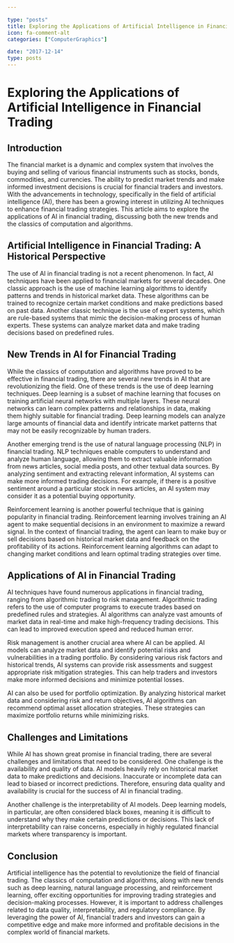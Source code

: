 ```yaml
---

type: "posts"
title: Exploring the Applications of Artificial Intelligence in Financial Trading
icon: fa-comment-alt
categories: ["ComputerGraphics"]

date: "2017-12-14"
type: posts
---
```





# Exploring the Applications of Artificial Intelligence in Financial Trading

## Introduction

The financial market is a dynamic and complex system that involves the buying and selling of various financial instruments such as stocks, bonds, commodities, and currencies. The ability to predict market trends and make informed investment decisions is crucial for financial traders and investors. With the advancements in technology, specifically in the field of artificial intelligence (AI), there has been a growing interest in utilizing AI techniques to enhance financial trading strategies. This article aims to explore the applications of AI in financial trading, discussing both the new trends and the classics of computation and algorithms.

## Artificial Intelligence in Financial Trading: A Historical Perspective

The use of AI in financial trading is not a recent phenomenon. In fact, AI techniques have been applied to financial markets for several decades. One classic approach is the use of machine learning algorithms to identify patterns and trends in historical market data. These algorithms can be trained to recognize certain market conditions and make predictions based on past data. Another classic technique is the use of expert systems, which are rule-based systems that mimic the decision-making process of human experts. These systems can analyze market data and make trading decisions based on predefined rules.

## New Trends in AI for Financial Trading

While the classics of computation and algorithms have proved to be effective in financial trading, there are several new trends in AI that are revolutionizing the field. One of these trends is the use of deep learning techniques. Deep learning is a subset of machine learning that focuses on training artificial neural networks with multiple layers. These neural networks can learn complex patterns and relationships in data, making them highly suitable for financial trading. Deep learning models can analyze large amounts of financial data and identify intricate market patterns that may not be easily recognizable by human traders.

Another emerging trend is the use of natural language processing (NLP) in financial trading. NLP techniques enable computers to understand and analyze human language, allowing them to extract valuable information from news articles, social media posts, and other textual data sources. By analyzing sentiment and extracting relevant information, AI systems can make more informed trading decisions. For example, if there is a positive sentiment around a particular stock in news articles, an AI system may consider it as a potential buying opportunity.

Reinforcement learning is another powerful technique that is gaining popularity in financial trading. Reinforcement learning involves training an AI agent to make sequential decisions in an environment to maximize a reward signal. In the context of financial trading, the agent can learn to make buy or sell decisions based on historical market data and feedback on the profitability of its actions. Reinforcement learning algorithms can adapt to changing market conditions and learn optimal trading strategies over time.

## Applications of AI in Financial Trading

AI techniques have found numerous applications in financial trading, ranging from algorithmic trading to risk management. Algorithmic trading refers to the use of computer programs to execute trades based on predefined rules and strategies. AI algorithms can analyze vast amounts of market data in real-time and make high-frequency trading decisions. This can lead to improved execution speed and reduced human error.

Risk management is another crucial area where AI can be applied. AI models can analyze market data and identify potential risks and vulnerabilities in a trading portfolio. By considering various risk factors and historical trends, AI systems can provide risk assessments and suggest appropriate risk mitigation strategies. This can help traders and investors make more informed decisions and minimize potential losses.

AI can also be used for portfolio optimization. By analyzing historical market data and considering risk and return objectives, AI algorithms can recommend optimal asset allocation strategies. These strategies can maximize portfolio returns while minimizing risks.

## Challenges and Limitations

While AI has shown great promise in financial trading, there are several challenges and limitations that need to be considered. One challenge is the availability and quality of data. AI models heavily rely on historical market data to make predictions and decisions. Inaccurate or incomplete data can lead to biased or incorrect predictions. Therefore, ensuring data quality and availability is crucial for the success of AI in financial trading.

Another challenge is the interpretability of AI models. Deep learning models, in particular, are often considered black boxes, meaning it is difficult to understand why they make certain predictions or decisions. This lack of interpretability can raise concerns, especially in highly regulated financial markets where transparency is important.

## Conclusion

Artificial intelligence has the potential to revolutionize the field of financial trading. The classics of computation and algorithms, along with new trends such as deep learning, natural language processing, and reinforcement learning, offer exciting opportunities for improving trading strategies and decision-making processes. However, it is important to address challenges related to data quality, interpretability, and regulatory compliance. By leveraging the power of AI, financial traders and investors can gain a competitive edge and make more informed and profitable decisions in the complex world of financial markets.